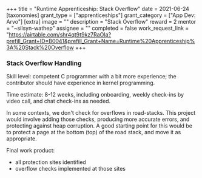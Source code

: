+++
title = "Runtime Apprenticeship: Stack Overflow"
date = 2021-06-24
[taxonomies]
grant_type = ["apprenticeships"]
grant_category = ["App Dev: Arvo"]
[extra]
image = ""
description = "Stack Overflow"
reward = 2
mentor = "~silsyn-wathep"
assignee = ""
completed = false
work_request_link = "https://airtable.com/shr4qt9t9kz7RaOIa?prefill_Grant+ID=B0041&prefill_Grant+Name=Runtime%20Apprenticeship%3A%20Stack%20Overflow
+++

### Stack Overflow Handling

Skill level: competent C programmer with a bit more experience; the contributor should have experience in kernel programming.

Time estimate: 8-12 weeks, including onboarding, weekly check-ins by video call, and chat check-ins as needed.

In some contexts, we don't check for overflows in road-stacks. This project would involve adding those checks, producing more accurate errors, and protecting against heap corruption.
A good starting point for this would be to protect a page at the bottom (top) of the road stack, and move it as appropriate.

Final work product:
* all protection sites identified
* overflow checks implemented at those sites
